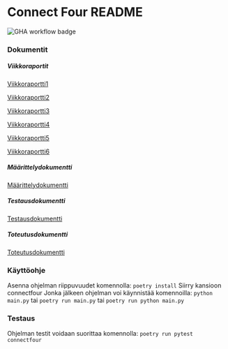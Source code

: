 # Connect Four README

![GHA workflow badge](https://github.com/BigJackz/connect4/workflows/CI/badge.svg)

### Dokumentit
##### Viikkoraportit

[Viikkoraportti1](https://github.com/BigJackz/connect4/blob/master/Dokumentit/Viikkoraportit/viikkoraportti1.md)

[Viikkoraportti2](https://github.com/BigJackz/connect4/blob/master/Dokumentit/Viikkoraportit/viikkoraportti2.md)

[Viikkoraportti3](https://github.com/BigJackz/connect4/blob/master/Dokumentit/Viikkoraportit/viikkoraportti3.md)

[Viikkoraportti4](https://github.com/BigJackz/connect4/blob/master/Dokumentit/Viikkoraportit/viikkoraportti4.md)

[Viikkoraportti5](https://github.com/BigJackz/connect4/blob/master/Dokumentit/Viikkoraportit/viikkoraportti5.md)

[Viikkoraportti6](https://github.com/BigJackz/connect4/blob/master/Dokumentit/Viikkoraportit/viikkoraportti6.md)

##### Määrittelydokumentti

[Määrittelydokumentti](https://github.com/BigJackz/connect4/blob/master/Dokumentit/Maarittelydokumentti.md)

##### Testausdokumentti

[Testausdokumentti](https://github.com/BigJackz/connect4/blob/master/Dokumentit/Testausdokumentti.md)

##### Toteutusdokumentti

[Toteutusdokumentti](https://github.com/BigJackz/connect4/blob/master/Dokumentit/Toteutusdokumentti.md)

### Käyttöohje

Asenna ohjelman riippuvuudet komennolla:
```poetry install```
Siirry kansioon connectfour
Jonka jälkeen ohjelman voi käynnistää komennoilla:
```python main.py``` tai ```poetry run main.py``` tai ```poetry run python main.py```

### Testaus

Ohjelman testit voidaan suorittaa komennolla:
```poetry run pytest connectfour```